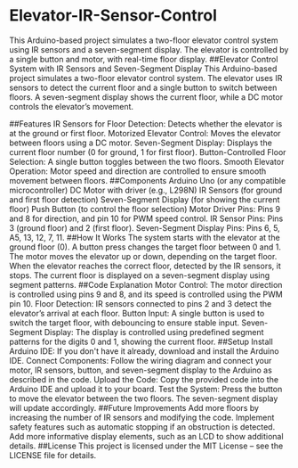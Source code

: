 # Elevator-IR-Sensor-Control
This Arduino-based project simulates a two-floor elevator control system using IR sensors and a seven-segment display. The elevator is controlled by a single button and motor, with real-time floor display.
##Elevator Control System with IR Sensors and Seven-Segment Display
This Arduino-based project simulates a two-floor elevator control system. The elevator uses IR sensors to detect the current floor and a single button to switch between floors. A seven-segment display shows the current floor, while a DC motor controls the elevator’s movement.

##Features
IR Sensors for Floor Detection: Detects whether the elevator is at the ground or first floor.
Motorized Elevator Control: Moves the elevator between floors using a DC motor.
Seven-Segment Display: Displays the current floor number (0 for ground, 1 for first floor).
Button-Controlled Floor Selection: A single button toggles between the two floors.
Smooth Elevator Operation: Motor speed and direction are controlled to ensure smooth movement between floors.
##Components
Arduino Uno (or any compatible microcontroller)
DC Motor with driver (e.g., L298N)
IR Sensors (for ground and first floor detection)
Seven-Segment Display (for showing the current floor)
Push Button (to control the floor selection)
Motor Driver Pins: Pins 9 and 8 for direction, and pin 10 for PWM speed control.
IR Sensor Pins: Pins 3 (ground floor) and 2 (first floor).
Seven-Segment Display Pins: Pins 6, 5, A5, 13, 12, 7, 11.
##How It Works
The system starts with the elevator at the ground floor (0).
A button press changes the target floor between 0 and 1.
The motor moves the elevator up or down, depending on the target floor.
When the elevator reaches the correct floor, detected by the IR sensors, it stops.
The current floor is displayed on a seven-segment display using segment patterns.
##Code Explanation
Motor Control: The motor direction is controlled using pins 9 and 8, and its speed is controlled using the PWM pin 10.
Floor Detection: IR sensors connected to pins 2 and 3 detect the elevator’s arrival at each floor.
Button Input: A single button is used to switch the target floor, with debouncing to ensure stable input.
Seven-Segment Display: The display is controlled using predefined segment patterns for the digits 0 and 1, showing the current floor.
##Setup
Install Arduino IDE: If you don't have it already, download and install the Arduino IDE.
Connect Components: Follow the wiring diagram and connect your motor, IR sensors, button, and seven-segment display to the Arduino as described in the code.
Upload the Code: Copy the provided code into the Arduino IDE and upload it to your board.
Test the System: Press the button to move the elevator between the two floors. The seven-segment display will update accordingly.
##Future Improvements
Add more floors by increasing the number of IR sensors and modifying the code.
Implement safety features such as automatic stopping if an obstruction is detected.
Add more informative display elements, such as an LCD to show additional details.
##License
This project is licensed under the MIT License – see the LICENSE file for details.
